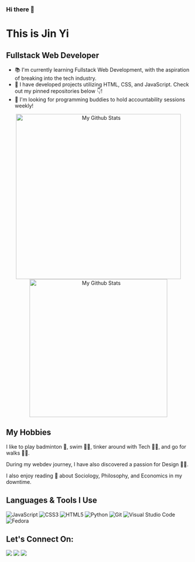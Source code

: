 ### Hi there 👋

# This is Jin Yi

## Fullstack Web Developer

- 📚 I'm currently learning Fullstack Web Development, with the aspiration of breaking into the tech industry.
- 🎨 I have developed projects utilizing HTML, CSS, and JavaScript. Check out my pinned repositories below 👇!
- 🤝 I'm looking for programming buddies to hold accountability sessions weekly!

<p align="center">
  <a href="https://github.com/anuraghazra/github-readme-stats">
    <img
      width="450"
      title="My Github Stats"
      src="https://github-readme-stats.vercel.app/api?username=raineedust&count_private=true&show_icons=true"
    />
  </a>
  <a href="https://github.com/anuraghazra/github-readme-stats">
    <img
      width="376"
      title="My Github Stats"
      src="https://github-readme-stats.vercel.app/api/top-langs/?username=raineedust&layout=compact"
    />
  </a>
</p>

    
## My Hobbies

I like to play badminton 🏸, swim 🏊‍♂️, tinker around with Tech 👨‍💻, and go for walks 🚶‍♂️.

During my webdev journey, I have also discovered a passion for Design 👨‍🎨.

I also enjoy reading 📖 about Sociology, Philosophy, and Economics in my downtime.

## Languages & Tools I Use

![JavaScript](https://img.shields.io/badge/javascript-%23323330.svg?style=for-the-badge&logo=javascript&logoColor=%23F7DF1E)
![CSS3](https://img.shields.io/badge/css3-%231572B6.svg?style=for-the-badge&logo=css3&logoColor=white)
![HTML5](https://img.shields.io/badge/html5-%23E34F26.svg?style=for-the-badge&logo=html5&logoColor=white)
![Python](https://img.shields.io/badge/python-3670A0?style=for-the-badge&logo=python&logoColor=ffdd54)
![Git](https://img.shields.io/badge/git-%23F05033.svg?style=for-the-badge&logo=git&logoColor=white)
![Visual Studio Code](https://img.shields.io/badge/Visual%20Studio%20Code-0078d7.svg?style=for-the-badge&logo=visual-studio-code&logoColor=white)
![Fedora](https://img.shields.io/badge/Fedora-294172?style=for-the-badge&logo=fedora&logoColor=white)

## Let's Connect On:

<a href="mailto:rayneedust@gmail.com" ><img src="https://img.shields.io/badge/Gmail-D14836?style=for-the-badge&logo=gmail&logoColor=white" /></a>
<a href="https://discordapp.com/users/339060594906759178/" ><img src="https://img.shields.io/badge/Discord-%237289DA.svg?style=for-the-badge&logo=discord&logoColor=white" /></a>
<a href="https://t.me/raineedust" ><img src="https://img.shields.io/badge/Telegram-2CA5E0?style=for-the-badge&logo=telegram&logoColor=white" /></a>

<!--
**raineedust/raineedust** is a ✨ _special_ ✨ repository because its `README.md` (this file) appears on your GitHub profile.

Here are some ideas to get you started:

- 🔭 I’m currently working on ...
- 🌱 I’m currently learning ...
- 👯 I’m looking to collaborate on ...
- 🤔 I’m looking for help with ...
- 💬 Ask me about ...
- 📫 How to reach me: ...
- 😄 Pronouns: ...
- ⚡ Fun fact: ...
-->
